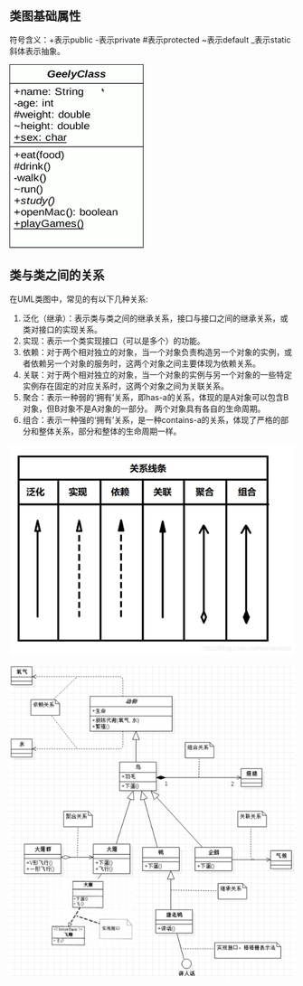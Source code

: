 ## 类图基础属性

符号含义：+表示public    -表示private    #表示protected   ~表示default   _表示static   斜体表示抽象。

![类图的表示](images/类图的表示.png)

## 类与类之间的关系

在UML类图中，常见的有以下几种关系: 

1. 泛化（继承）：表示类与类之间的继承关系，接口与接口之间的继承关系，或类对接口的实现关系。
2. 实现：表示一个类实现接口（可以是多个）的功能。
3. 依赖：对于两个相对独立的对象，当一个对象负责构造另一个对象的实例，或者依赖另一个对象的服务时，这两个对象之间主要体现为依赖关系。
4. 关联：对于两个相对独立的对象，当一个对象的实例与另一个对象的一些特定实例存在固定的对应关系时，这两个对象之间为关联关系。
5. 聚合：表示一种弱的‘拥有’关系，即has-a的关系，体现的是A对象可以包含B对象，但B对象不是A对象的一部分。 两个对象具有各自的生命周期。
6. 组合：表示一种强的‘拥有’关系，是一种contains-a的关系，体现了严格的部分和整体关系，部分和整体的生命周期一样。

![关系线条](images/关系线条.png)

![类与类之间的关系](images/类与类之间的关系.png)
